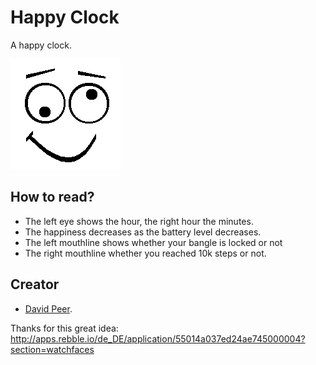 # Happy Clock

A happy clock.

![](screenshot_1.png)

## How to read?
- The left eye shows the hour, the right hour the minutes.
- The happiness decreases as the battery level decreases.
- The left mouthline shows whether your bangle is locked or not
- The right mouthline whether you reached 10k steps or not.

## Creator
- [David Peer](https://github.com/peerdavid).

Thanks for this great idea:
http://apps.rebble.io/de_DE/application/55014a037ed24ae745000004?section=watchfaces
